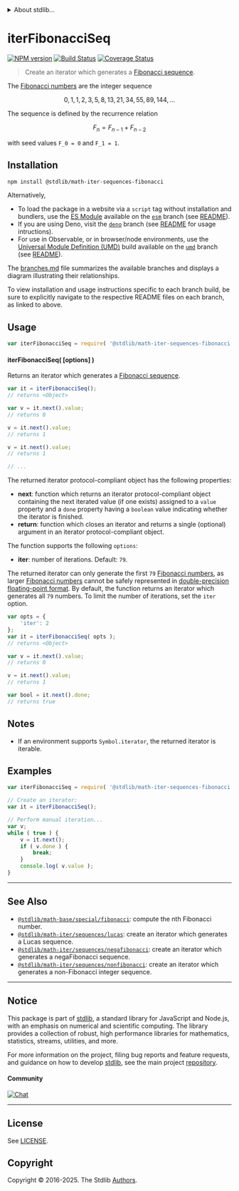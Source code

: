 <!--

@license Apache-2.0

Copyright (c) 2019 The Stdlib Authors.

Licensed under the Apache License, Version 2.0 (the "License");
you may not use this file except in compliance with the License.
You may obtain a copy of the License at

   http://www.apache.org/licenses/LICENSE-2.0

Unless required by applicable law or agreed to in writing, software
distributed under the License is distributed on an "AS IS" BASIS,
WITHOUT WARRANTIES OR CONDITIONS OF ANY KIND, either express or implied.
See the License for the specific language governing permissions and
limitations under the License.

-->


<details>
  <summary>
    About stdlib...
  </summary>
  <p>We believe in a future in which the web is a preferred environment for numerical computation. To help realize this future, we've built stdlib. stdlib is a standard library, with an emphasis on numerical and scientific computation, written in JavaScript (and C) for execution in browsers and in Node.js.</p>
  <p>The library is fully decomposable, being architected in such a way that you can swap out and mix and match APIs and functionality to cater to your exact preferences and use cases.</p>
  <p>When you use stdlib, you can be absolutely certain that you are using the most thorough, rigorous, well-written, studied, documented, tested, measured, and high-quality code out there.</p>
  <p>To join us in bringing numerical computing to the web, get started by checking us out on <a href="https://github.com/stdlib-js/stdlib">GitHub</a>, and please consider <a href="https://opencollective.com/stdlib">financially supporting stdlib</a>. We greatly appreciate your continued support!</p>
</details>

# iterFibonacciSeq

[![NPM version][npm-image]][npm-url] [![Build Status][test-image]][test-url] [![Coverage Status][coverage-image]][coverage-url] <!-- [![dependencies][dependencies-image]][dependencies-url] -->

> Create an iterator which generates a [Fibonacci sequence][fibonacci-number].

<!-- Section to include introductory text. Make sure to keep an empty line after the intro `section` element and another before the `/section` close. -->

<section class="intro">

The [Fibonacci numbers][fibonacci-number] are the integer sequence

<!-- <equation class="equation" label="eq:fibonacci_sequence" align="center" raw="0, 1, 1, 2, 3, 5, 8, 13, 21, 34, 55, 89, 144, \ldots" alt="Fibonacci sequence"> -->

```math
0, 1, 1, 2, 3, 5, 8, 13, 21, 34, 55, 89, 144, \ldots
```

<!-- <div class="equation" align="center" data-raw-text="0, 1, 1, 2, 3, 5, 8, 13, 21, 34, 55, 89, 144, \ldots" data-equation="eq:fibonacci_sequence">
    <img src="https://cdn.jsdelivr.net/gh/stdlib-js/stdlib@aa77a2f6e76d2e9da5b49bffa45ee5167d6c16e1/lib/node_modules/@stdlib/math/iter/sequences/fibonacci/docs/img/equation_fibonacci_sequence.svg" alt="Fibonacci sequence">
    <br>
</div> -->

<!-- </equation> -->

The sequence is defined by the recurrence relation

<!-- <equation class="equation" label="eq:fibonacci_recurrence_relation" align="center" raw="F_n = F_{n-1} + F_{n-2}" alt="Fibonacci sequence recurrence relation"> -->

```math
F_n = F_{n-1} + F_{n-2}
```

<!-- <div class="equation" align="center" data-raw-text="F_n = F_{n-1} + F_{n-2}" data-equation="eq:fibonacci_recurrence_relation">
    <img src="https://cdn.jsdelivr.net/gh/stdlib-js/stdlib@aa77a2f6e76d2e9da5b49bffa45ee5167d6c16e1/lib/node_modules/@stdlib/math/iter/sequences/fibonacci/docs/img/equation_fibonacci_recurrence_relation.svg" alt="Fibonacci sequence recurrence relation">
    <br>
</div> -->

<!-- </equation> -->

with seed values `F_0 = 0` and `F_1 = 1`.

</section>

<!-- /.intro -->

<!-- Package usage documentation. -->

<section class="installation">

## Installation

```bash
npm install @stdlib/math-iter-sequences-fibonacci
```

Alternatively,

-   To load the package in a website via a `script` tag without installation and bundlers, use the [ES Module][es-module] available on the [`esm`][esm-url] branch (see [README][esm-readme]).
-   If you are using Deno, visit the [`deno`][deno-url] branch (see [README][deno-readme] for usage intructions).
-   For use in Observable, or in browser/node environments, use the [Universal Module Definition (UMD)][umd] build available on the [`umd`][umd-url] branch (see [README][umd-readme]).

The [branches.md][branches-url] file summarizes the available branches and displays a diagram illustrating their relationships.

To view installation and usage instructions specific to each branch build, be sure to explicitly navigate to the respective README files on each branch, as linked to above.

</section>

<section class="usage">

## Usage

```javascript
var iterFibonacciSeq = require( '@stdlib/math-iter-sequences-fibonacci' );
```

#### iterFibonacciSeq( \[options] )

Returns an iterator which generates a [Fibonacci sequence][fibonacci-number].

```javascript
var it = iterFibonacciSeq();
// returns <Object>

var v = it.next().value;
// returns 0

v = it.next().value;
// returns 1

v = it.next().value;
// returns 1

// ...
```

The returned iterator protocol-compliant object has the following properties:

-   **next**: function which returns an iterator protocol-compliant object containing the next iterated value (if one exists) assigned to a `value` property and a `done` property having a `boolean` value indicating whether the iterator is finished.
-   **return**: function which closes an iterator and returns a single (optional) argument in an iterator protocol-compliant object.

The function supports the following `options`:

-   **iter**: number of iterations. Default: `79`.

The returned iterator can only generate the first `79` [Fibonacci numbers][fibonacci-number], as larger [Fibonacci numbers][fibonacci-number] cannot be safely represented in [double-precision floating-point format][ieee754]. By default, the function returns an iterator which generates all `79` numbers. To limit the number of iterations, set the `iter` option.

```javascript
var opts = {
    'iter': 2
};
var it = iterFibonacciSeq( opts );
// returns <Object>

var v = it.next().value;
// returns 0

v = it.next().value;
// returns 1

var bool = it.next().done;
// returns true
```

</section>

<!-- /.usage -->

<!-- Package usage notes. Make sure to keep an empty line after the `section` element and another before the `/section` close. -->

<section class="notes">

## Notes

-   If an environment supports `Symbol.iterator`, the returned iterator is iterable.

</section>

<!-- /.notes -->

<!-- Package usage examples. -->

<section class="examples">

## Examples

<!-- eslint no-undef: "error" -->

```javascript
var iterFibonacciSeq = require( '@stdlib/math-iter-sequences-fibonacci' );

// Create an iterator:
var it = iterFibonacciSeq();

// Perform manual iteration...
var v;
while ( true ) {
    v = it.next();
    if ( v.done ) {
        break;
    }
    console.log( v.value );
}
```

</section>

<!-- /.examples -->

<!-- Section to include cited references. If references are included, add a horizontal rule *before* the section. Make sure to keep an empty line after the `section` element and another before the `/section` close. -->

<section class="references">

</section>

<!-- /.references -->

<!-- Section for related `stdlib` packages. Do not manually edit this section, as it is automatically populated. -->

<section class="related">

* * *

## See Also

-   <span class="package-name">[`@stdlib/math-base/special/fibonacci`][@stdlib/math/base/special/fibonacci]</span><span class="delimiter">: </span><span class="description">compute the nth Fibonacci number.</span>
-   <span class="package-name">[`@stdlib/math-iter/sequences/lucas`][@stdlib/math/iter/sequences/lucas]</span><span class="delimiter">: </span><span class="description">create an iterator which generates a Lucas sequence.</span>
-   <span class="package-name">[`@stdlib/math-iter/sequences/negafibonacci`][@stdlib/math/iter/sequences/negafibonacci]</span><span class="delimiter">: </span><span class="description">create an iterator which generates a negaFibonacci sequence.</span>
-   <span class="package-name">[`@stdlib/math-iter/sequences/nonfibonacci`][@stdlib/math/iter/sequences/nonfibonacci]</span><span class="delimiter">: </span><span class="description">create an iterator which generates a non-Fibonacci integer sequence.</span>

</section>

<!-- /.related -->

<!-- Section for all links. Make sure to keep an empty line after the `section` element and another before the `/section` close. -->


<section class="main-repo" >

* * *

## Notice

This package is part of [stdlib][stdlib], a standard library for JavaScript and Node.js, with an emphasis on numerical and scientific computing. The library provides a collection of robust, high performance libraries for mathematics, statistics, streams, utilities, and more.

For more information on the project, filing bug reports and feature requests, and guidance on how to develop [stdlib][stdlib], see the main project [repository][stdlib].

#### Community

[![Chat][chat-image]][chat-url]

---

## License

See [LICENSE][stdlib-license].


## Copyright

Copyright &copy; 2016-2025. The Stdlib [Authors][stdlib-authors].

</section>

<!-- /.stdlib -->

<!-- Section for all links. Make sure to keep an empty line after the `section` element and another before the `/section` close. -->

<section class="links">

[npm-image]: http://img.shields.io/npm/v/@stdlib/math-iter-sequences-fibonacci.svg
[npm-url]: https://npmjs.org/package/@stdlib/math-iter-sequences-fibonacci

[test-image]: https://github.com/stdlib-js/math-iter-sequences-fibonacci/actions/workflows/test.yml/badge.svg?branch=main
[test-url]: https://github.com/stdlib-js/math-iter-sequences-fibonacci/actions/workflows/test.yml?query=branch:main

[coverage-image]: https://img.shields.io/codecov/c/github/stdlib-js/math-iter-sequences-fibonacci/main.svg
[coverage-url]: https://codecov.io/github/stdlib-js/math-iter-sequences-fibonacci?branch=main

<!--

[dependencies-image]: https://img.shields.io/david/stdlib-js/math-iter-sequences-fibonacci.svg
[dependencies-url]: https://david-dm.org/stdlib-js/math-iter-sequences-fibonacci/main

-->

[chat-image]: https://img.shields.io/gitter/room/stdlib-js/stdlib.svg
[chat-url]: https://app.gitter.im/#/room/#stdlib-js_stdlib:gitter.im

[stdlib]: https://github.com/stdlib-js/stdlib

[stdlib-authors]: https://github.com/stdlib-js/stdlib/graphs/contributors

[umd]: https://github.com/umdjs/umd
[es-module]: https://developer.mozilla.org/en-US/docs/Web/JavaScript/Guide/Modules

[deno-url]: https://github.com/stdlib-js/math-iter-sequences-fibonacci/tree/deno
[deno-readme]: https://github.com/stdlib-js/math-iter-sequences-fibonacci/blob/deno/README.md
[umd-url]: https://github.com/stdlib-js/math-iter-sequences-fibonacci/tree/umd
[umd-readme]: https://github.com/stdlib-js/math-iter-sequences-fibonacci/blob/umd/README.md
[esm-url]: https://github.com/stdlib-js/math-iter-sequences-fibonacci/tree/esm
[esm-readme]: https://github.com/stdlib-js/math-iter-sequences-fibonacci/blob/esm/README.md
[branches-url]: https://github.com/stdlib-js/math-iter-sequences-fibonacci/blob/main/branches.md

[stdlib-license]: https://raw.githubusercontent.com/stdlib-js/math-iter-sequences-fibonacci/main/LICENSE

[fibonacci-number]: https://en.wikipedia.org/wiki/Fibonacci_number

[ieee754]: https://en.wikipedia.org/wiki/IEEE_754-1985

<!-- <related-links> -->

[@stdlib/math/base/special/fibonacci]: https://github.com/stdlib-js/math-base-special-fibonacci

[@stdlib/math/iter/sequences/lucas]: https://github.com/stdlib-js/math-iter-sequences-lucas

[@stdlib/math/iter/sequences/negafibonacci]: https://github.com/stdlib-js/math-iter-sequences-negafibonacci

[@stdlib/math/iter/sequences/nonfibonacci]: https://github.com/stdlib-js/math-iter-sequences-nonfibonacci

<!-- </related-links> -->

</section>

<!-- /.links -->
